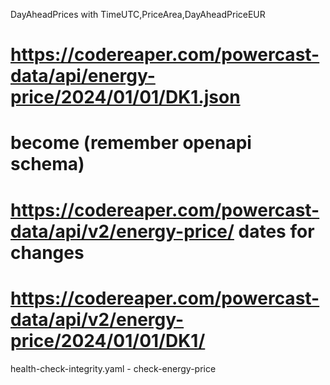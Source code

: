 
DayAheadPrices with TimeUTC,PriceArea,DayAheadPriceEUR

# https://codereaper.com/powercast-data/api/energy-price/2024/01/01/DK1.json
# become (remember openapi schema)
# https://codereaper.com/powercast-data/api/v2/energy-price/ dates for changes
# https://codereaper.com/powercast-data/api/v2/energy-price/2024/01/01/DK1/

health-check-integrity.yaml - check-energy-price